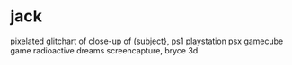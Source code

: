 # jack
pixelated glitchart of close-up of (subject}, ps1 playstation psx gamecube game radioactive dreams screencapture, bryce 3d
